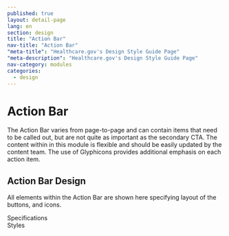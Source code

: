 ```yaml
---
published: true
layout: detail-page
lang: en
section: design
title: "Action Bar"
nav-title: "Action Bar"
"meta-title": "Healthcare.gov's Design Style Guide Page"
"meta-description": "Healthcare.gov's Design Style Guide Page"
nav-category: modules
categories:
  - design
---
```


# Action Bar

<div class="intro">
The Action Bar varies from page-to-page and can contain items that need to be called out, but are not quite as important as the secondary CTA. The content within in this module is flexible and should be easily updated by the content team.  The use of Glyphicons provides additional emphasis on each action item.
</div>

<div class="hr"></div>

## Action Bar Design

All elements within the Action Bar are shown here specifying layout of the buttons, and icons.

<div class="caption">Specifications</div>
<img class="full" src="{{site.baseurl}}/images/design/modules/action-bar/1_ABSpecs.png" alt=""/>

<div class="caption">Styles</div>
<img class="full" src="{{site.baseurl}}/images/design/modules/action-bar/2_ABStyles.png" alt=""/>
